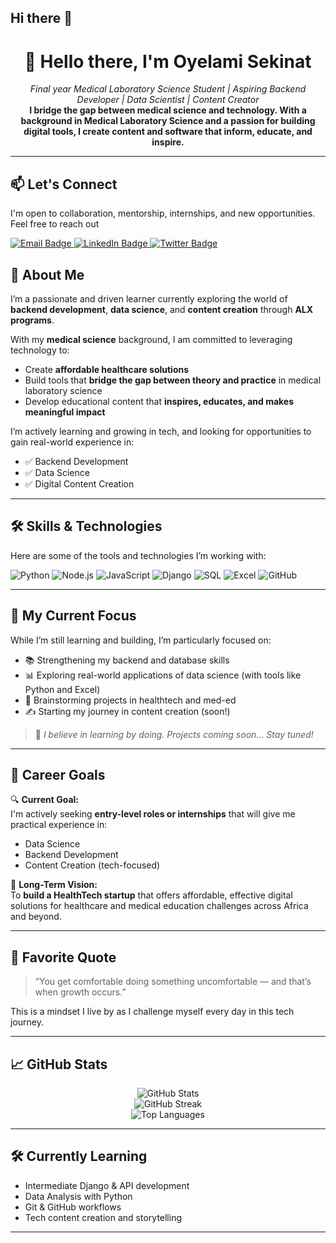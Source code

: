 ## Hi there 👋

<!--
  Personalized GitHub Profile README for Oyelami Sekinat (@giftbatolu)
  Passionate about HealthTech, Backend Development, Data Science & Content Creation
-->

<h1 align="center">👋 Hello there, I'm Oyelami Sekinat</h1>

<p align="center">
  <em> Final year Medical Laboratory Science Student | Aspiring Backend Developer | Data Scientist | Content Creator</em><br/>
  <strong>I bridge the gap between medical science and technology. With a background in Medical Laboratory Science and a passion for building digital tools, I create content and software that inform, educate, and inspire.
</strong>
</p>

---

## 📫 Let's Connect

I'm open to collaboration, mentorship, internships, and new opportunities. Feel free to reach out

<p align="left">
  <a href="mailto:sekinatoyelami@gmail.com" target="_blank" rel="noopener noreferrer">
    <img src="https://img.shields.io/badge/Email-D14836?style=for-the-badge&logo=gmail&logoColor=white" alt="Email Badge" />
  </a>
  <a href="https://www.linkedin.com/in/sekinatoyelami/" target="_blank" rel="noopener noreferrer">
    <img src="https://img.shields.io/badge/LinkedIn-0077B5?style=for-the-badge&logo=linkedin&logoColor=white" alt="LinkedIn Badge" />
  </a>
  <a href="https://x.com/gifty_media" target="_blank" rel="noopener noreferrer">
    <img src="https://img.shields.io/badge/Twitter-1DA1F2?style=for-the-badge&logo=twitter&logoColor=white" alt="Twitter Badge" />
  </a>
</p>

## 🌟 About Me

I’m a passionate and driven learner currently exploring the world of **backend development**, **data science**, and **content creation** through **ALX programs**.

With my **medical science** background, I am committed to leveraging technology to:
- Create **affordable healthcare solutions**
- Build tools that **bridge the gap between theory and practice** in medical laboratory science
- Develop educational content that **inspires, educates, and makes meaningful impact**

I’m actively learning and growing in tech, and looking for opportunities to gain real-world experience in:
- ✅ Backend Development
- ✅ Data Science
- ✅ Digital Content Creation

---

## 🛠️ Skills & Technologies

Here are some of the tools and technologies I’m working with:

![Python](https://img.shields.io/badge/-Python-3776AB?style=for-the-badge&logo=python&logoColor=white)
![Node.js](https://img.shields.io/badge/-Node.js-339933?style=for-the-badge&logo=node.js&logoColor=white)
![JavaScript](https://img.shields.io/badge/-JavaScript-F7DF1E?style=for-the-badge&logo=javascript&logoColor=black)
![Django](https://img.shields.io/badge/-Django-092E20?style=for-the-badge&logo=django&logoColor=white)
![SQL](https://img.shields.io/badge/-SQL-4479A1?style=for-the-badge&logo=postgresql&logoColor=white)
![Excel](https://img.shields.io/badge/-Excel-217346?style=for-the-badge&logo=microsoft-excel&logoColor=white)
![GitHub](https://img.shields.io/badge/-GitHub-181717?style=for-the-badge&logo=github&logoColor=white)

---

## 🚀 My Current Focus

While I’m still learning and building, I’m particularly focused on:

- 📚 Strengthening my backend and database skills
- 📊 Exploring real-world applications of data science (with tools like Python and Excel)
- 🧠 Brainstorming projects in healthtech and med-ed
- ✍️ Starting my journey in content creation (soon!)

> 🔄 *I believe in learning by doing. Projects coming soon... Stay tuned!*

---

## 🎯 Career Goals

🔍 **Current Goal:**  
I'm actively seeking **entry-level roles or internships** that will give me practical experience in:
- Data Science
- Backend Development
- Content Creation (tech-focused)

🚀 **Long-Term Vision:**  
To **build a HealthTech startup** that offers affordable, effective digital solutions for healthcare and medical education challenges across Africa and beyond.

---

## 🧠 Favorite Quote

> “You get comfortable doing something uncomfortable — and that’s when growth occurs.”

This is a mindset I live by as I challenge myself every day in this tech journey.

---

## 📈 GitHub Stats

<p align="center">
  <img src="https://github-readme-stats.vercel.app/api?username=giftbatolu&show_icons=true&theme=radical" alt="GitHub Stats" />
  <br/>
  <img src="https://github-readme-streak-stats.herokuapp.com/?user=giftbatolu&theme=radical" alt="GitHub Streak" />
  <br/>
  <img src="https://github-readme-stats.vercel.app/api/top-langs/?username=giftbatolu&layout=compact&theme=radical" alt="Top Languages" />
</p>

---

## 🛠️ Currently Learning

- Intermediate Django & API development
- Data Analysis with Python
- Git & GitHub workflows
- Tech content creation and storytelling

---
